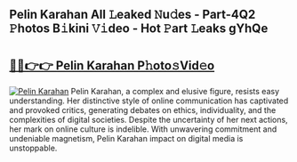 ## Pelin Karahan All 𝙻eaked 𝙽u𝚍es - Part-4Q2 𝙿hotos B𝚒kini 𝚅𝚒deo - Hot 𝙿art 𝙻eaks gYhQe

# <h2><a href="http://ld3kcg5.urlbe.top/?page=Pelin+Karahan">🔗🔗👉👉 Pelin Karahan P𝚑oto𝚜Vid𝚎o</a></h2>

[![Pelin Karahan](https://i.imgur.com/eBuTRDB.gif)](http://ld3kcg5.urlbe.top/?page=Pelin+Karahan)
Pelin Karahan, a complex and elusive figure, resists easy understanding. Her distinctive style of online communication has captivated and provoked critics, generating debates on ethics, individuality, and the complexities of digital societies. Despite the uncertainty of her next actions, her mark on online culture is indelible. With unwavering commitment and undeniable magnetism, Pelin Karahan impact on digital media is unstoppable.
